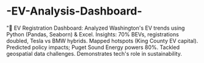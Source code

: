 # -EV-Analysis-Dashboard-
"🚀 EV Registration Dashboard: Analyzed Washington's EV trends using Python (Pandas, Seaborn) &amp; Excel. Insights: 70% BEVs, registrations doubled, Tesla vs BMW hybrids. Mapped hotspots (King County EV capital). Predicted policy impacts; Puget Sound Energy powers 80%. Tackled geospatial data challenges. Demonstrates tech's role in sustainability. 
